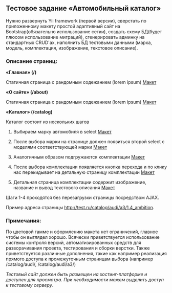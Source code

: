 ## Тестовое задание «Автомобильный каталог»

Нужно развернуть Yii framework (первой версии), сверстать по приложенному макету простой адаптивный сайт на Bootstrap(обязательно использование сетки), создать схему БД(будет плюсом использование миграций), сгенерировать админку на стандартных CRUD'ах, наполнить БД тестовыми данными (марка, модель, комплектация, изображение, текстовое описание).

### Описание страниц:
 

__«Главная» (/)__
 
Статичная страница с рандомным содежанием (lorem ipsum) [Макет](https://ibuycar.github.io/tests/static/tt_7.png)

__«О сайте» (/about)__

Статичная страница с рандомным содежанием (lorem ipsum) [Макет](https://ibuycar.github.io/tests/static/tt_6.png)

__«Каталог» (/catalog)__

Каталог состоит из нескольких шагов

1. Выбираем марку автомобиля в select [Макет](https://ibuycar.github.io/tests/static/tt_1.png)

2. После выбора марки на странице должен появиться второй select с моделями соответствующей марки [Макет](https://ibuycar.github.io/tests/static/tt_2.png)

3. Аналогичным образом подгружаются комплектации [Макет](https://ibuycar.github.io/tests/static/tt_3.png)

4. После выбора комплектации появляется кнопка перехода и по клику нас перекидывает на детальную страницу комплектации [Макет](https://ibuycar.github.io/tests/static/tt_4.png)

5. Детальная страница комплектации содержит изображение, название и вывод текстового описания [Макет](https://ibuycar.github.io/tests/static/tt_5.png) 

Шаги 1-4 проходятся без перезагрузки страницы посредством AJAX.

Пример адреса страницы http://test.ru/catalog/audi/a3/1.4_ambition. 

### Примечания:

По цветовой гамме и оформлению макета нет ограничений, главное чтобы он выглядел хорошо.
Всячески приветствуется использование системы контроля версий, автоматизированных средств для разворачивания проекта, тестирования и сборки верстки.
Также приветствуется различные дополнения, такие как например реализация прямого доступа к промежуточным страницам выбора (например /catalog/audi/, /catalog/audi/a3/)

*Тестовый сайт должен быть размещен на хостинг-платформе и доступен для просмотра. При необходимости можем выделить доступ к тестовому серверу.*
